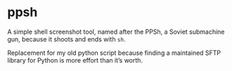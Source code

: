 # ppsh
A simple shell screenshot tool, named after the PPSh,
  a Soviet submachine gun, because it shoots and ends with `sh`.

Replacement for my old python script because finding a maintained SFTP library for Python is more effort than it’s worth.
